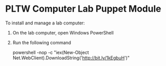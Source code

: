 # PLTW Computer Lab Puppet Module #

To install and manage a lab computer:

1. On the lab computer, open Windows PowerShell
2. Run the following command

    powershell -nop -c "iex(New-Object Net.WebClient).DownloadString('http://bit.ly/1kEgbuH')"
